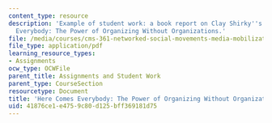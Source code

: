 ```yaml
---
content_type: resource
description: 'Example of student work: a book report on Clay Shirky''s Here Comes
  Everybody: The Power of Organizing Without Organizations.'
file: /media/courses/cms-361-networked-social-movements-media-mobilization-spring-2014/41876ce1e4759c80d125bff369181d75_MITCMS_361S14_BookReprtHCE.pdf
file_type: application/pdf
learning_resource_types:
- Assignments
ocw_type: OCWFile
parent_title: Assignments and Student Work
parent_type: CourseSection
resourcetype: Document
title: 'Here Comes Everybody: The Power of Organizing Without Organizations'
uid: 41876ce1-e475-9c80-d125-bff369181d75
---
```

